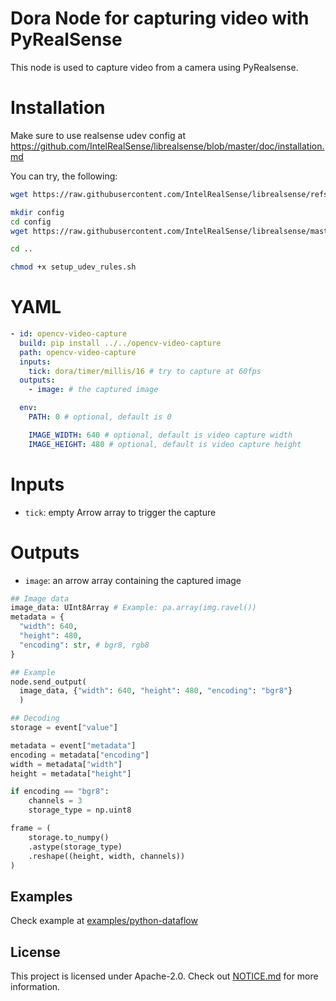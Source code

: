 # Dora Node for capturing video with PyRealSense

This node is used to capture video from a camera using PyRealsense.

# Installation

Make sure to use realsense udev config at https://github.com/IntelRealSense/librealsense/blob/master/doc/installation.md

You can try, the following:

```bash
wget https://raw.githubusercontent.com/IntelRealSense/librealsense/refs/heads/master/scripts/setup_udev_rules.sh

mkdir config
cd config
wget https://raw.githubusercontent.com/IntelRealSense/librealsense/master/config/99-realsense-libusb.rules

cd ..

chmod +x setup_udev_rules.sh
```

# YAML

```yaml
- id: opencv-video-capture
  build: pip install ../../opencv-video-capture
  path: opencv-video-capture
  inputs:
    tick: dora/timer/millis/16 # try to capture at 60fps
  outputs:
    - image: # the captured image

  env:
    PATH: 0 # optional, default is 0

    IMAGE_WIDTH: 640 # optional, default is video capture width
    IMAGE_HEIGHT: 480 # optional, default is video capture height
```

# Inputs

- `tick`: empty Arrow array to trigger the capture

# Outputs

- `image`: an arrow array containing the captured image

```Python
## Image data
image_data: UInt8Array # Example: pa.array(img.ravel())
metadata = {
  "width": 640,
  "height": 480,
  "encoding": str, # bgr8, rgb8
}

## Example
node.send_output(
  image_data, {"width": 640, "height": 480, "encoding": "bgr8"}
  )

## Decoding
storage = event["value"]

metadata = event["metadata"]
encoding = metadata["encoding"]
width = metadata["width"]
height = metadata["height"]

if encoding == "bgr8":
    channels = 3
    storage_type = np.uint8

frame = (
    storage.to_numpy()
    .astype(storage_type)
    .reshape((height, width, channels))
)
```

## Examples

Check example at [examples/python-dataflow](examples/python-dataflow)

## License

This project is licensed under Apache-2.0. Check out [NOTICE.md](../../NOTICE.md) for more information.
